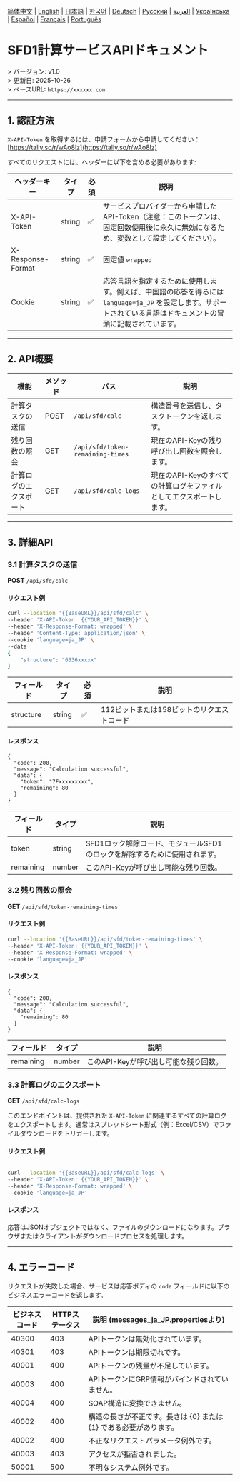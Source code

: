 [简体中文](./README.zh.md) | [English](./README.md) | [日本語](./README.ja.md) | [한국어](./README.ko.md) | [Deutsch](./README.de.md) | [Русский](./README.ru.md) | [العربية](./README.ar.md) | [Українська](./README.uk.md) | [Español](./README.es.md) | [Français](./README.fr.md) | [Português](./README.pt.md)

# SFD1計算サービスAPIドキュメント
&gt; バージョン: v1.0  
&gt; 更新日: 2025-10-26  
&gt; ベースURL: `https://xxxxxx.com`

---

## 1. 認証方法

`X-API-Token` を取得するには、申請フォームから申請してください：[https://tally.so/r/wAo8lz](https://tally.so/r/wAo8lz)

すべてのリクエストには、ヘッダーに以下を含める必要があります:

| ヘッダーキー | タイプ | 必須 | 説明 |
|---|---|---|---|
| X-API-Token | string | ✅ | サービスプロバイダーから申請したAPI-Token（注意：このトークンは、固定回数使用後に永久に無効になるため、変数として設定してください）。 |
| X-Response-Format | string | ✅ | 固定値 `wrapped` |
| Cookie | string | ✅ | 応答言語を指定するために使用します。例えば、中国語の応答を得るには `language=ja_JP` を設定します。サポートされている言語はドキュメントの冒頭に記載されています。 |

---

## 2. API概要

| 機能 | メソッド | パス | 説明 |
|---|---|---|---|
| 計算タスクの送信 | POST | `/api/sfd/calc` | 構造番号を送信し、タスクトークンを返します。 |
| 残り回数の照会 | GET | `/api/sfd/token-remaining-times`| 現在のAPI-Keyの残り呼び出し回数を照会します。 |
| 計算ログのエクスポート | GET | `/api/sfd/calc-logs` | 現在のAPI-Keyのすべての計算ログをファイルとしてエクスポートします。 |

---

## 3. 詳細API

### 3.1 計算タスクの送信
**POST** `/api/sfd/calc`

#### リクエスト例
```bash
curl --location '{{BaseURL}}/api/sfd/calc' \
--header 'X-API-Token: {{YOUR_API_TOKEN}}' \
--header 'X-Response-Format: wrapped' \
--header 'Content-Type: application/json' \
--cookie 'language=ja_JP' \
--data 
{
    "structure": "6536xxxxx"
}
```

| フィールド | タイプ | 必須 | 説明 |
|---|---|---|---|
| structure | string | ✅ | 112ビットまたは158ビットのリクエストコード |

#### レスポンス
```
{
  "code": 200,
  "message": "Calculation successful",
  "data": {
    "token": "7Fxxxxxxxxx",
    "remaining": 80
  }
}
```

| フィールド | タイプ | 説明 |
|---|---|---|
| token | string | SFD1ロック解除コード、モジュールSFD1のロックを解除するために使用されます。 |
| remaining | number | このAPI-Keyが呼び出し可能な残り回数。 |


### 3.2 残り回数の照会
**GET** `/api/sfd/token-remaining-times`

#### リクエスト例
```bash
curl --location '{{BaseURL}}/api/sfd/token-remaining-times' \
--header 'X-API-Token: {{YOUR_API_TOKEN}}' \
--header 'X-Response-Format: wrapped' \
--cookie 'language=ja_JP'
```

#### レスポンス
```
{
  "code": 200,
  "message": "Calculation successful",
  "data": {
    "remaining": 80
  }
}
```

| フィールド | タイプ | 説明 |
|---|---|---|
| remaining | number | このAPI-Keyが呼び出し可能な残り回数。 |

### 3.3 計算ログのエクスポート

**GET** `/api/sfd/calc-logs`



このエンドポイントは、提供された `X-API-Token` に関連するすべての計算ログをエクスポートします。通常はスプレッドシート形式（例：Excel/CSV）でファイルダウンロードをトリガーします。



#### リクエスト例

```bash

curl --location '{{BaseURL}}/api/sfd/calc-logs' \
--header 'X-API-Token: {{YOUR_API_TOKEN}}' \
--header 'X-Response-Format: wrapped' \
--cookie 'language=ja_JP'
```



#### レスポンス

応答はJSONオブジェクトではなく、ファイルのダウンロードになります。ブラウザまたはクライアントがダウンロードプロセスを処理します。



---



## 4. エラーコード



リクエストが失敗した場合、サービスは応答ボディの `code` フィールドに以下のビジネスエラーコードを返します。



| ビジネスコード | HTTPステータス | 説明 (messages_ja_JP.propertiesより) |
|---|---|---|
| 40300 | 403 | APIトークンは無効化されています。 |
| 40301 | 403 | APIトークンは期限切れです。 |
| 40001 | 400 | APIトークンの残量が不足しています。 |
| 40003 | 400 | APIトークンにGRP情報がバインドされていません。 |
| 40004 | 400 | SOAP構造に変換できません。 |
| 40002 | 400 | 構造の長さが不正です。長さは {0} または {1} である必要があります。 |
| 40002 | 400 | 不正なリクエストパラメータ例外です。 |
| 40003 | 403 | アクセスが拒否されました。 |
| 50001 | 500 | 不明なシステム例外です。 |
